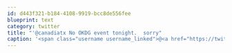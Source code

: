 ```yaml
---
id: d443f321-b184-4108-9919-bcc8de556fee
blueprint: text
category: twitter
title: "'@canadiatx No OKDG event tonight.  sorry"
caption: '<span class="username username_linked">@<a href="https://twitter.com/canadiatx" title="April Good">canadiatx</a></span> No OKDG event tonight.  sorry'
---
```

